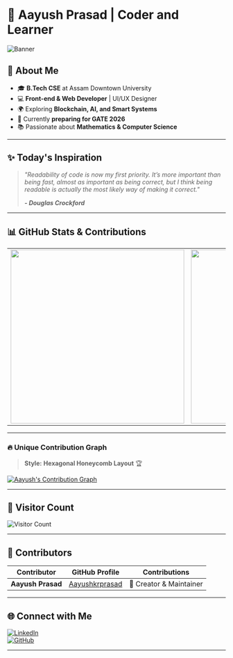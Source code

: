 # 🚀 Aayush Prasad | Coder and Learner 

![Banner](https://i.pinimg.com/originals/bc/64/ec/bc64eca2ac244d7886d5da39ebcf13a7.gif)  

## 📌 About Me  
- 🎓 **B.Tech CSE** at Assam Downtown University  
- 💻 **Front-end & Web Developer** | UI/UX Designer  
- 🌍 Exploring **Blockchain, AI, and Smart Systems**  
- 🎯 Currently **preparing for GATE 2026**  
- 📚 Passionate about **Mathematics & Computer Science**  

---

## ✨ Today's Inspiration  

> *"Readability of code is now my first priority. It’s more important than being fast, almost as important as being correct, but I think being readable is actually the most likely way of making it correct."*  
>  
> ***- Douglas Crockford***  

---

## 📊 GitHub Stats & Contributions  

<table>
  <tr>
    <td>
      <img src="https://github-readme-stats.vercel.app/api?username=Aayushkrprasad&show_icons=true&theme=radical" width="400px" />
    </td>
    <td>
      <img src="https://github-readme-streak-stats.herokuapp.com/?user=Aayushkrprasad&theme=radical" width="400px" />
    </td>
  </tr>
</table>  

---

### 🔥 Unique Contribution Graph  

> **Style:** **Hexagonal Honeycomb Layout** 🏆  

[![Aayush's Contribution Graph](https://github-readme-activity-graph.vercel.app/graph?username=Aayushkrprasad&bg_color=0f0f0f&color=00e6e6&line=00e6e6&point=ffffff&area=true&area_color=00e6e6&hide_border=true)](https://github.com/Aayushkrprasad)  

---

## 🔢 Visitor Count  

![Visitor Count](https://komarev.com/ghpvc/?username=Aayushkrprasad&color=brightgreen)  

---

## 👥 Contributors  

| Contributor      | GitHub Profile                                   | Contributions   |
|-----------------|-------------------------------------------------|----------------|
| **Aayush Prasad** | [Aayushkrprasad](https://github.com/Aayushkrprasad) | 🚀 Creator & Maintainer |

---

## 🌐 Connect with Me  

[![LinkedIn](https://img.shields.io/badge/LinkedIn-Aayush-blue?logo=linkedin&style=for-the-badge)](https://www.linkedin.com/in/aayush-kumar-prasad-5108982b4/)  
[![GitHub](https://img.shields.io/badge/GitHub-Aayushkrprasad-black?logo=github&style=for-the-badge)](https://github.com/Aayushkrprasad)  

---



